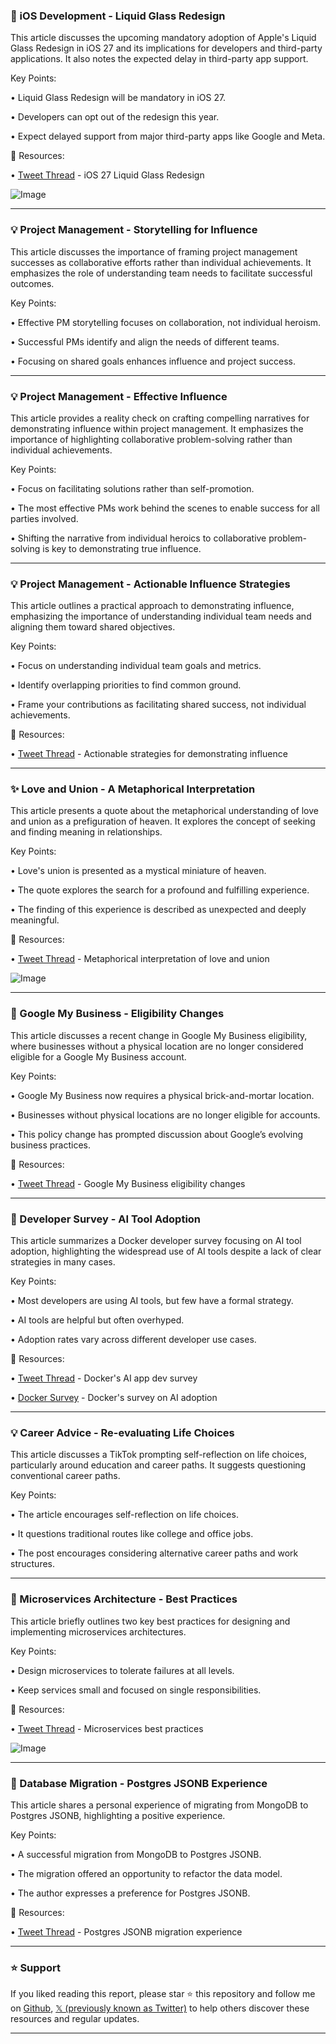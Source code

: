 ### 🤖 iOS Development - Liquid Glass Redesign

This article discusses the upcoming mandatory adoption of Apple's Liquid Glass Redesign in iOS 27 and its implications for developers and third-party applications.  It also notes the expected delay in third-party app support.

Key Points:

• Liquid Glass Redesign will be mandatory in iOS 27.

• Developers can opt out of the redesign this year.

• Expect delayed support from major third-party apps like Google and Meta.


🔗 Resources:

• [Tweet Thread](https://x.com/apple_inte/status/1939703439283630311) - iOS 27 Liquid Glass Redesign

![Image](https://pbs.twimg.com/media/Gus1_iTbkAAKKqD?format=jpg&name=small)


---
### 💡 Project Management - Storytelling for Influence

This article discusses the importance of framing project management successes as collaborative efforts rather than individual achievements.  It emphasizes the role of understanding team needs to facilitate successful outcomes.

Key Points:

• Effective PM storytelling focuses on collaboration, not individual heroism.

• Successful PMs identify and align the needs of different teams.

• Focusing on shared goals enhances influence and project success.


---
### 💡 Project Management -  Effective Influence

This article provides a reality check on crafting compelling narratives for demonstrating influence within project management. It emphasizes the importance of highlighting collaborative problem-solving rather than individual achievements.

Key Points:

•  Focus on facilitating solutions rather than self-promotion.

• The most effective PMs work behind the scenes to enable success for all parties involved.

•  Shifting the narrative from individual heroics to collaborative problem-solving is key to demonstrating true influence.


---
### 💡 Project Management -  Actionable Influence Strategies

This article outlines a practical approach to demonstrating influence, emphasizing the importance of understanding individual team needs and aligning them toward shared objectives.

Key Points:

• Focus on understanding individual team goals and metrics.

• Identify overlapping priorities to find common ground.

• Frame your contributions as facilitating shared success, not individual achievements.


🔗 Resources:

• [Tweet Thread](https://x.com/nurijanian/status/1939700604441710786) - Actionable strategies for demonstrating influence


---
### ✨ Love and Union - A Metaphorical Interpretation

This article presents a quote about the metaphorical understanding of love and union as a prefiguration of heaven. It explores the concept of seeking and finding meaning in relationships.

Key Points:

• Love's union is presented as a mystical miniature of heaven.

• The quote explores the search for a profound and fulfilling experience.

• The finding of this experience is described as unexpected and deeply meaningful.


🔗 Resources:

• [Tweet Thread](https://x.com/mahlenr/status/1939700576465625197) - Metaphorical interpretation of love and union

![Image](https://pbs.twimg.com/media/GuszXQWa0AAwxtg?format=jpg&name=small)


---
### 🤖 Google My Business - Eligibility Changes

This article discusses a recent change in Google My Business eligibility, where businesses without a physical location are no longer considered eligible for a Google My Business account.

Key Points:

• Google My Business now requires a physical brick-and-mortar location.

• Businesses without physical locations are no longer eligible for accounts.

• This policy change has prompted discussion about Google’s evolving business practices.


🔗 Resources:

• [Tweet Thread](https://x.com/JamesWelbes/status/1939695754303390081) - Google My Business eligibility changes


---
### 🤖 Developer Survey - AI Tool Adoption

This article summarizes a Docker developer survey focusing on AI tool adoption, highlighting the widespread use of AI tools despite a lack of clear strategies in many cases.

Key Points:

• Most developers are using AI tools, but few have a formal strategy.

• AI tools are helpful but often overhyped.

• Adoption rates vary across different developer use cases.


🔗 Resources:

• [Tweet Thread](https://x.com/rseroter/status/1939692650799767605) - Docker's AI app dev survey

• [Docker Survey](https://t.co/Twaiyn0uIA) -  Docker's survey on AI adoption


---
### 💡 Career Advice -  Re-evaluating Life Choices

This article discusses a TikTok prompting self-reflection on life choices, particularly around education and career paths.  It suggests questioning conventional career paths.

Key Points:

•  The article encourages self-reflection on life choices.

•  It questions traditional routes like college and office jobs.

• The post encourages considering alternative career paths and work structures.


---
### 🤖 Microservices Architecture - Best Practices

This article briefly outlines two key best practices for designing and implementing microservices architectures.

Key Points:

• Design microservices to tolerate failures at all levels.

• Keep services small and focused on single responsibilities.


🔗 Resources:

• [Tweet Thread](https://x.com/techNmak/status/1939683322982256754) - Microservices best practices

![Image](https://pbs.twimg.com/media/Gusi4sXboAEaEUC?format=jpg&name=900x900)


---
### 🤖 Database Migration - Postgres JSONB Experience

This article shares a personal experience of migrating from MongoDB to Postgres JSONB, highlighting a positive experience.

Key Points:

•  A successful migration from MongoDB to Postgres JSONB.

•  The migration offered an opportunity to refactor the data model.

•  The author expresses a preference for Postgres JSONB.


🔗 Resources:

• [Tweet Thread](https://x.com/iavins/status/1939683164701819289) - Postgres JSONB migration experience


---

### ⭐️ Support

If you liked reading this report, please star ⭐️ this repository and follow me on [Github](https://github.com/Drix10), [𝕏 (previously known as Twitter)](https://x.com/DRIX_10_) to help others discover these resources and regular updates.

---